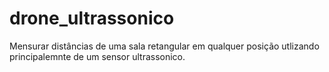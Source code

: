 # drone_ultrassonico
Mensurar distâncias de uma sala retangular em qualquer posição utlizando principalemnte de um sensor ultrassonico.
